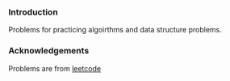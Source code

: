 ### Introduction
Problems for practicing algoirthms and data structure problems.

### Acknowledgements
Problems are from [leetcode](leetcode.com)